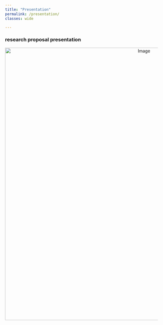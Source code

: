 ```yaml
---
title: "Presentation"
permalink: /presentation/
classes: wide

---
```


### research proposal presentation
<div align="center">
    <img src="/research%20proposal/幻灯片1.PNG" alt="Image" width="900">
</div>